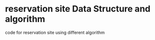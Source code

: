 # reservation site Data Structure and algorithm
 code for reservation site using different algorithm
